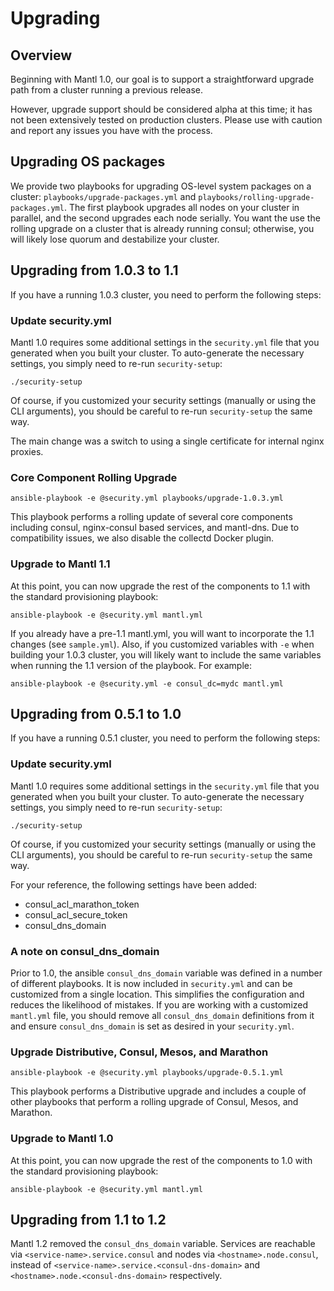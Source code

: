 # Upgrading

## Overview

Beginning with Mantl 1.0, our goal is to support a straightforward
upgrade path from a cluster running a previous release.

However, upgrade support should be considered alpha at this time; it has
not been extensively tested on production clusters. Please use with
caution and report any issues you have with the process.

## Upgrading OS packages

We provide two playbooks for upgrading OS-level system packages on a
cluster: `playbooks/upgrade-packages.yml` and
`playbooks/rolling-upgrade-packages.yml`. The first playbook upgrades
all nodes on your cluster in parallel, and the second upgrades each node
serially. You want the use the rolling upgrade on a cluster that is
already running consul; otherwise, you will likely lose quorum and
destabilize your cluster.

## Upgrading from 1.0.3 to 1.1

If you have a running 1.0.3 cluster, you need to perform the following
steps:

### Update security.yml

Mantl 1.0 requires some additional settings in the `security.yml` file
that you generated when you built your cluster. To auto-generate the
necessary settings, you simply need to re-run `security-setup`:

``` sourceCode shell
./security-setup
```

Of course, if you customized your security settings (manually or using
the CLI arguments), you should be careful to re-run `security-setup` the
same way.

The main change was a switch to using a single certificate for internal
nginx proxies.

### Core Component Rolling Upgrade

``` sourceCode shell
ansible-playbook -e @security.yml playbooks/upgrade-1.0.3.yml
```

This playbook performs a rolling update of several core components
including consul, nginx-consul based services, and mantl-dns. Due to
compatibility issues, we also disable the collectd Docker plugin.

### Upgrade to Mantl 1.1

At this point, you can now upgrade the rest of the components to 1.1
with the standard provisioning playbook:

``` sourceCode shell
ansible-playbook -e @security.yml mantl.yml
```

If you already have a pre-1.1 mantl.yml, you will want to incorporate
the 1.1 changes (see `sample.yml`). Also, if you customized variables
with `-e` when building your 1.0.3 cluster, you will likely want to
include the same variables when running the 1.1 version of the playbook.
For example:

``` sourceCode shell
ansible-playbook -e @security.yml -e consul_dc=mydc mantl.yml
```

## Upgrading from 0.5.1 to 1.0

If you have a running 0.5.1 cluster, you need to perform the following
steps:

### Update security.yml

Mantl 1.0 requires some additional settings in the `security.yml` file
that you generated when you built your cluster. To auto-generate the
necessary settings, you simply need to re-run `security-setup`:

``` sourceCode shell
./security-setup
```

Of course, if you customized your security settings (manually or using
the CLI arguments), you should be careful to re-run `security-setup` the
same way.

For your reference, the following settings have been added:

  - consul\_acl\_marathon\_token
  - consul\_acl\_secure\_token
  - consul\_dns\_domain

### A note on consul\_dns\_domain

Prior to 1.0, the ansible `consul_dns_domain` variable was defined in a
number of different playbooks. It is now included in `security.yml` and
can be customized from a single location. This simplifies the
configuration and reduces the likelihood of mistakes. If you are working
with a customized `mantl.yml` file, you should remove all
`consul_dns_domain` definitions from it and ensure `consul_dns_domain`
is set as desired in your `security.yml`.

### Upgrade Distributive, Consul, Mesos, and Marathon

``` sourceCode shell
ansible-playbook -e @security.yml playbooks/upgrade-0.5.1.yml
```

This playbook performs a Distributive upgrade and includes a couple of
other playbooks that perform a rolling upgrade of Consul, Mesos, and
Marathon.

### Upgrade to Mantl 1.0

At this point, you can now upgrade the rest of the components to 1.0
with the standard provisioning playbook:

``` sourceCode shell
ansible-playbook -e @security.yml mantl.yml
```

## Upgrading from 1.1 to 1.2

Mantl 1.2 removed the `consul_dns_domain` variable. Services are
reachable via `<service-name>.service.consul` and nodes via
`<hostname>.node.consul`, instead of
`<service-name>.service.<consul-dns-domain>` and
`<hostname>.node.<consul-dns-domain>` respectively.

